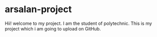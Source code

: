 # arsalan-project
Hii! welcome to my project.
I am the student of polytechnic.
This is my project which i am going to upload on GitHub.
